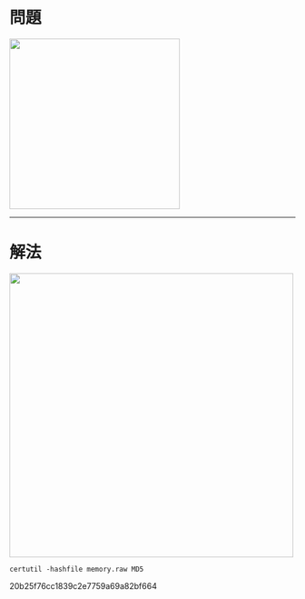 # 問題
<img src=https://github.com/user-attachments/assets/cd05f457-e1e9-4abf-8219-3c1f0e942db8 width="300">

***
# 解法
<img src=https://github.com/user-attachments/assets/208516bb-8683-4ef4-9e99-ba4e466e14ea width="500">

```
certutil -hashfile memory.raw MD5
```

20b25f76cc1839c2e7759a69a82bf664
